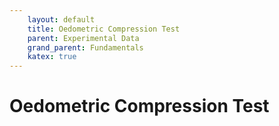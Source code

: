```yaml
---
    layout: default
    title: Oedometric Compression Test
    parent: Experimental Data
    grand_parent: Fundamentals
    katex: true
---
```

# Oedometric Compression Test